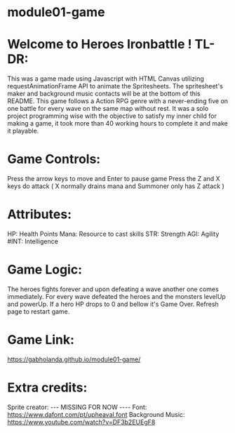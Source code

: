 # module01-game
# Welcome to Heroes Ironbattle ! TL-DR:
  This was a game made using Javascript with HTML Canvas utilizing requestAnimationFrame API to animate the Spritesheets. The
spritesheet's maker and background music contacts will be at the bottom of this README. This game follows a Action RPG genre with a never-ending five on one battle for every wave on the same map without rest. It was a solo project programming wise with the objective to satisfy my inner child for making a game, it took more than 40 working hours to complete it and make it playable.

# Game Controls:
Press the arrow keys to move and Enter to pause game
 Press the Z and X keys do attack ( X normally drains mana and Summoner only has Z attack )

# Attributes:
 HP: Health Points
 Mana: Resource to cast skills
 STR: Strength
 AGI: Agility
#INT: Intelligence

# Game Logic:
 The heroes fights forever and upon defeating a wave another one comes immediately.
 For every wave defeated the heroes and the monsters levelUp and powerUp.
 If a hero HP drops to 0 and bellow it's Game Over.
 Refresh page to restart game.


# Game Link:
 https://gabholanda.github.io/module01-game/
 
# Extra credits:
 Sprite creator: --- MISSING FOR NOW ----
 Font: https://www.dafont.com/pt/upheaval.font
 Background Music: https://www.youtube.com/watch?v=DF3b2EUEgF8
